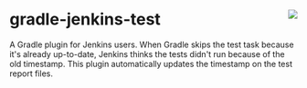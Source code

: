 
gradle-jenkins-test<a href="https://travis-ci.org/fowlie/gradle-jenkins-test" target="_blank"><img align="right"  src="https://travis-ci.org/fowlie/gradle-jenkins-test.svg?branch=master"/></a>
============
A Gradle plugin for Jenkins users. When Gradle skips the test task because it's already up-to-date, Jenkins thinks the tests didn't run because of the old timestamp. This plugin automatically updates the timestamp on the test report files.
